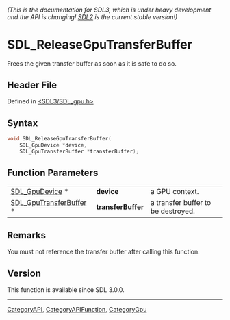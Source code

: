 ###### (This is the documentation for SDL3, which is under heavy development and the API is changing! [SDL2](https://wiki.libsdl.org/SDL2/) is the current stable version!)
# SDL_ReleaseGpuTransferBuffer

Frees the given transfer buffer as soon as it is safe to do so.

## Header File

Defined in [<SDL3/SDL_gpu.h>](https://github.com/libsdl-org/SDL/blob/main/include/SDL3/SDL_gpu.h)

## Syntax

```c
void SDL_ReleaseGpuTransferBuffer(
    SDL_GpuDevice *device,
    SDL_GpuTransferBuffer *transferBuffer);
```

## Function Parameters

|                                                  |                    |                                    |
| ------------------------------------------------ | ------------------ | ---------------------------------- |
| [SDL_GpuDevice](SDL_GpuDevice) *                 | **device**         | a GPU context.                     |
| [SDL_GpuTransferBuffer](SDL_GpuTransferBuffer) * | **transferBuffer** | a transfer buffer to be destroyed. |

## Remarks

You must not reference the transfer buffer after calling this function.

## Version

This function is available since SDL 3.0.0.

----
[CategoryAPI](CategoryAPI), [CategoryAPIFunction](CategoryAPIFunction), [CategoryGpu](CategoryGpu)

